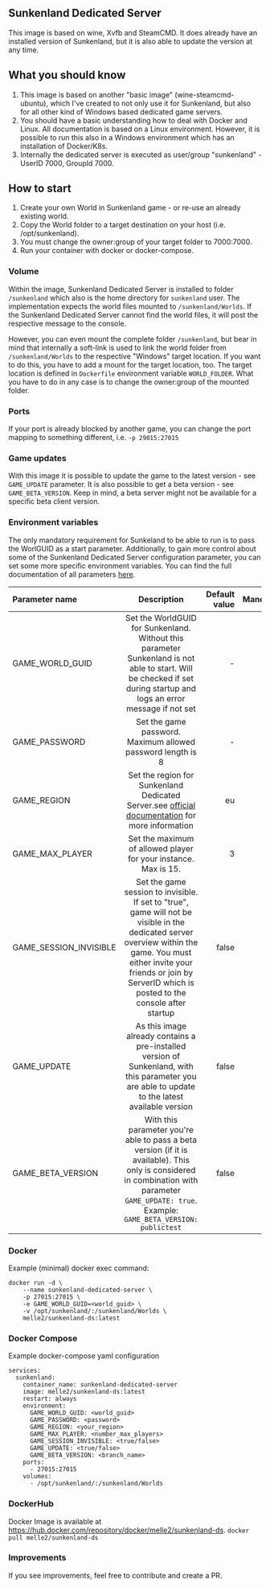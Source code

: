 ## Sunkenland Dedicated Server
This image is based on wine, Xvfb and SteamCMD. It does already have an installed version of Sunkenland, but it is also able to update the version at any time.

## What you should know
1. This image is based on another "basic image" (wine-steamcmd-ubuntu), which I've created to not only use it for Sunkenland, but also for all other kind of Windows based dedicated game servers. 
2. You should have a basic understanding how to deal with Docker and Linux. All documentation is based on a Linux environment. However, it is possible to run this also in a Windows environment which has an installation of Docker/K8s. 
3. Internally the dedicated server is executed as user/group "sunkenland" - UserID 7000, GroupId 7000.

## How to start
1. Create your own World in Sunkenland game - or re-use an already existing world.
2. Copy the World folder to a target destination on your host (i.e. /opt/sunkenland).
3. You must change the owner:group of your target folder to 7000:7000.
4. Run your container with docker or docker-compose.

### Volume
Within the image, Sunkenland Dedicated Server is installed to folder `/sunkenland` which also is the home directory for `sunkenland` user. The implementation expects the world files mounted to `/sunkenland/Worlds`.
If the Sunkenland Dedicated Server cannot find the world files, it will post the respective message to the console.

However, you can even mount the complete folder `/sunkenland`, but bear in mind that internally a soft-link is used to link the world folder from `/sunkenland/Worlds` to the respective "Windows" target location. If you want to do this, you have to add a mount for the target location, too. The target location is defined in `Dockerfile` environment variable `WORLD_FOLDER`. What you have to do in any case is to change the owner:group of the mounted folder.  

### Ports
If your port is already blocked by another game, you can change the port mapping to something different, i.e. `-p 29015:27015`

### Game updates
With this image it is possible to update the game to the latest version - see `GAME_UPDATE` parameter. It is also possible to get a beta version - see `GAME_BETA_VERSION`. Keep in mind, a beta server might not be available for a specific beta client version.

### Environment variables
The only mandatory requirement for Sunkeland to be able to run is to pass the WorlGUID as a start parameter. Additionally, to gain more control about some of the Sunkenland Dedicated Server configuration parameter, you can set some more specific environment variables.
You can find the full documentation of all parameters [here](https://www.sunkenlandgame.com/post/dedicated-server-user-manual).

| Parameter name         |                                                                                                             Description                                                                                                              | Default value | Mandatory |
|:-----------------------|:------------------------------------------------------------------------------------------------------------------------------------------------------------------------------------------------------------------------------------:|--------------:|----------:|
| GAME_WORLD_GUID        |                                 Set the WorldGUID for Sunkenland. Without this parameter Sunkenland is not able to start. Will be checked if set during startup and logs an error message if not set                                 |             - |       yes |
| GAME_PASSWORD          |                                                                                     Set the game password. Maximum allowed password length is 8                                                                                      |             - |        no |
| GAME_REGION            |                                  Set the region for Sunkenland Dedicated Server.see [official documentation](https://www.sunkenlandgame.com/post/dedicated-server-user-manual) for more information                                  |            eu |        no |
| GAME_MAX_PLAYER        |                                                                                   Set the maximum of allowed player for your instance. Max is 15.                                                                                    |             3 |        no |
| GAME_SESSION_INVISIBLE | Set the game session to invisible. If set to "true", game will not be visible in the dedicated server overview within the game. You must either invite your friends or join by ServerID which is posted to the console after startup |         false |        no |
| GAME_UPDATE            |                                           As this image already contains a pre-installed version of Sunkenland, with this parameter you are able to update to the latest available version                                           |         false |        no |
| GAME_BETA_VERSION      |                   With this parameter you're able to pass a beta version (if it is available). This only is considered in combination with parameter `GAME_UPDATE: true`. Example: `GAME_BETA_VERSION: publictest`                   |         false |        no |

### Docker
Example (minimal) docker exec command:
```
docker run -d \
	--name sunkenland-dedicated-server \
	-p 27015:27015 \
	-e GAME_WORLD_GUID=<world_guid> \
	-v /opt/sunkenland/:/sunkenland/Worlds \
	melle2/sunkenland-ds:latest
```

### Docker Compose
Example docker-compose yaml configuration
```
services:
  sunkenland:
    container_name: sunkenland-dedicated-server
    image: melle2/sunkenland-ds:latest
    restart: always
    environment:
      GAME_WORLD_GUID: <world_guid>
      GAME_PASSWORD: <password>
      GAME_REGION: <your_region>
      GAME_MAX_PLAYER: <number_max_players>
      GAME_SESSION_INVISIBLE: <true/false>
      GAME_UPDATE: <true/false>
      GAME_BETA_VERSION: <branch_name>
    ports:
      - 27015:27015
    volumes:
      - /opt/sunkenland/:/sunkenland/Worlds
```

### DockerHub
Docker Image is available at https://hub.docker.com/repository/docker/melle2/sunkenland-ds.
`docker pull melle2/sunkenland-ds`

### Improvements
If you see improvements, feel free to contribute and create a PR.